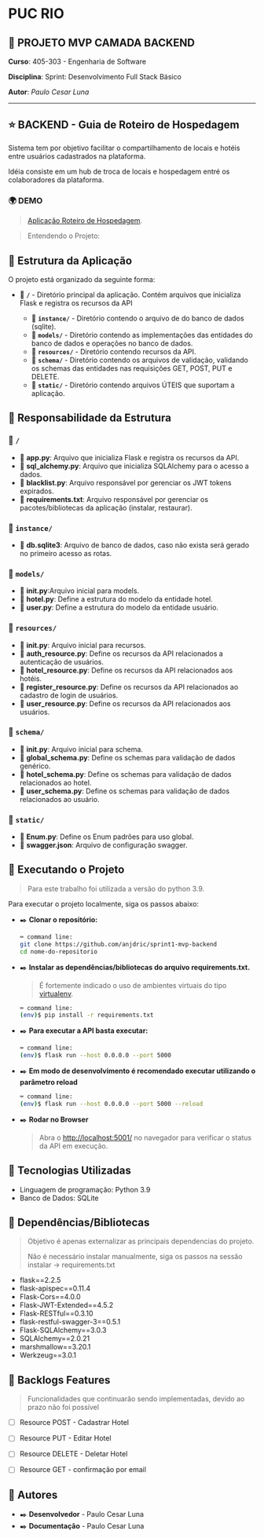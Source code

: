# **PUC RIO**

## 🚀 **PROJETO MVP CAMADA BACKEND**

**Curso**: 405-303 - Engenharia de Software

**Disciplina**: Sprint: Desenvolvimento Full Stack Básico

**Autor**: _Paulo Cesar Luna_

---

## ⭐ BACKEND - Guia de Roteiro de Hospedagem

Sistema tem por objetivo facilitar o compartilhamento de locais e hotéis entre usuários cadastrados na plataforma.

Idéia consiste em um hub de troca de locais e hospedagem entré os colaboradores da plataforma.

### 🌍 DEMO
> [Aplicação Roteiro de Hospedagem](https://api-hotel-mvp.club).  


> Entendendo o Projeto:

## 📌 Estrutura da Aplicação

O projeto está organizado da seguinte forma:

- 📂 **`/`** - Diretório principal da aplicação.
   Contém arquivos que inicializa Flask e registra os recursos da API
  
  - 📁 **`instance/`** - Diretório contendo o arquivo de do banco de dados (sqlite).
  - 📁 **`models/`** - Diretório contendo as implementações das entidades do banco de dados e operações no banco de dados.      
  - 📁 **`resources/`** - Diretório contendo recursos da API.
  - 📁 **`schema/`** - Diretório contendo os arquivos de validação, validando os schemas das entidades nas requisições GET, POST, PUT e DELETE.
  - 📁 **`static/`** - Diretório contendo arquivos ÚTEIS que suportam a aplicação. 

## 📌 Responsabilidade da Estrutura

### 📂 `/`

- 📄 **app.py**: Arquivo que inicializa Flask e registra os recursos da API.
- 📄 **sql_alchemy.py**: Arquivo que inicializa SQLAlchemy para o acesso a dados.
- 📄 **blacklist.py**: Arquivo responsável por gerenciar os JWT tokens expirados.
- 📄 **requirements.txt**: Arquivo responsável por gerenciar os pacotes/bibliotecas da aplicação (instalar, restaurar).

### 📂 `instance/`

- 📄 **db.sqlite3**: Arquivo de banco de dados, caso não exista será gerado no primeiro acesso as rotas.

### 📂 `models/`

- 📄 **__init__.py**:Arquivo inicial para models.
- 📄 **hotel.py**: Define a estrutura do modelo da entidade hotel.
- 📄 **user.py**: Define a estrutura do modelo da entidade usuário.

### 📂 `resources/`

- 📄 **__init__.py**: Arquivo inicial para recursos.
- 📄 **auth_resource.py**: Define os recursos da API relacionados a autenticação de usuários.
- 📄 **hotel_resource.py**: Define os recursos da API relacionados aos hotéis.
- 📄 **register_resource.py**: Define os recursos da API relacionados ao cadastro de login de usuários.
- 📄 **user_resource.py**: Define os recursos da API relacionados aos usuários.

### 📂 `schema/`

- 📄 **__init__.py**: Arquivo inicial para schema.
- 📄 **global_schema.py**: Define os schemas para validação de dados genérico.
- 📄 **hotel_schema.py**: Define os schemas para validação de dados relacionados ao hotel.
- 📄 **user_schema.py**: Define os schemas para validação de dados relacionados ao usuário.

### 📂 `static/`

- 📄 **Enum.py**: Define os Enum padrões para uso global.
- 📄 **swagger.json**: Arquivo de configuração swagger.

## 📌 Executando o Projeto
  > Para este trabalho foi utilizada a versão do python 3.9.

Para executar o projeto localmente, siga os passos abaixo:

- ✒️ **Clonar o repositório:**


   ```bash
   ⌨️ command line:
   git clone https://github.com/anjdric/sprint1-mvp-backend
   cd nome-do-repositorio
   ```

- ✒️ **Instalar as dependências/bibliotecas do arquivo requirements.txt.**
  > É fortemente indicado o uso de ambientes virtuais do tipo [virtualenv](https://virtualenv.pypa.io/en/latest/installation.html).
  
     ```bash
     ⌨️ command line:
     (env)$ pip install -r requirements.txt
     ```


- ✒️ **Para executar a API basta executar:**

   ```bash
   ⌨️ command line:
   (env)$ flask run --host 0.0.0.0 --port 5000
   ```

- ✒️ **Em modo de desenvolvimento é recomendado executar utilizando o parâmetro reload**

   ```bash
   ⌨️ command line:
   (env)$ flask run --host 0.0.0.0 --port 5000 --reload
   ```

- ✒️ **Rodar no Browser**  
   > Abra o [http://localhost:5001/](http://127.0.0.1:5001) no navegador para verificar o status da API em execução.

## 📌 Tecnologias Utilizadas

- Linguagem de programação: Python 3.9
- Banco de Dados: SQLite

## 📌 Dependências/Bibliotecas
> Objetivo é apenas externalizar as principais dependencias do projeto.
> 
> Não é necessário instalar manualmente, siga os passos na sessão instalar -> requirements.txt

- flask==2.2.5
- flask-apispec==0.11.4
- Flask-Cors==4.0.0
- Flask-JWT-Extended==4.5.2
- Flask-RESTful==0.3.10
- flask-restful-swagger-3==0.5.1
- Flask-SQLAlchemy==3.0.3
- SQLAlchemy==2.0.21
- marshmallow==3.20.1
- Werkzeug==3.0.1  


## 📌 Backlogs Features
> Funcionalidades que continuarão sendo implementadas, devido ao prazo não foi possível 


- [ ] Resource POST - Cadastrar Hotel
- [ ] Resource PUT - Editar Hotel
- [ ] Resource DELETE - Deletar Hotel
- [ ] Resource GET - confirmação por email


## 📌 Autores

- ✒️ **Desenvolvedor** - Paulo Cesar Luna
- ✒️ **Documentação** - Paulo Cesar Luna
